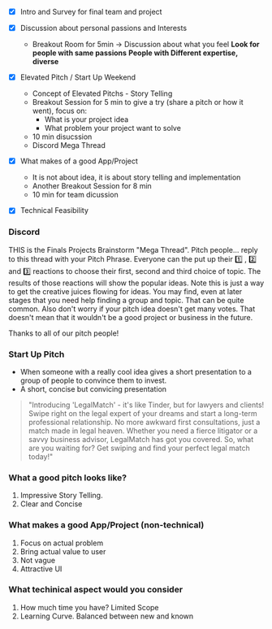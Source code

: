 - [x] Intro and Survey for final team and project
- [x] Discussion about personal passions and Interests
    * Breakout Room for 5min -> Discussion about what you feel
        **Look for people with same passions**
        **People with Different expertise, diverse**
        
- [x] Elevated Pitch / Start Up Weekend
    * Concept of Elevated Pitchs - Story Telling
    * Breakout Session for 5 min to give a try (share a pitch or how it went), focus on:
        * What is your project idea 
        * What problem your project want to solve
    * 10 min disucssion
    * Discord Mega Thread
- [x] What makes of a good App/Project
    * It is not about idea, it is about story telling and implementation
    * Another Breakout Session for 8 min
    * 10 min for team dicussion
- [x] Technical Feasibility


### Discord

THIS is the Finals Projects Brainstorm "Mega Thread". Pitch people... reply to this thread with your Pitch
Phrase. Everyone can the put up their :one: , :two: and :three: reactions to choose their first, second and
third choice of topic. The results of those reactions will show the popular ideas. Note this is just a way
to get the creative juices flowing for ideas. You may find, even at later stages that you need help finding
a group and topic. That can be quite common. Also don't worry if your pitch idea doesn't get many votes.
That doesn't mean that it wouldn't be a good project or business in the future.

Thanks to all of our pitch people!

### Start Up Pitch
 * When someone with a really cool idea gives a short presentation to a group of people to convince them to invest.
 * A short, concise but convicing presentation

 > "Introducing 'LegalMatch' - it's like Tinder, but for lawyers and clients! Swipe right on the legal expert of your dreams and start a long-term professional relationship. No more awkward first consultations, just a match made in legal heaven. Whether you need a fierce litigator or a savvy business advisor, LegalMatch has got you covered. So, what are you waiting for? Get swiping and find your perfect legal match today!"

 ### What a good pitch looks like?
 1. Impressive Story Telling.
 2. Clear and Concise

### What makes a good App/Project (non-technical)
1. Focus on actual problem
2. Bring actual value to user
3. Not vague
4. Attractive UI

### What techinical aspect would you consider
1. How much time you have? Limited Scope
2. Learning Curve. Balanced between new and known